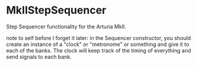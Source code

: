 # MkIIStepSequencer
Step Sequencer functionality for the Arturia MkII.

note to self before I forget it later: in the Sequencer constructor, you should create an instance of a "clock" or "metronome" or something and give it to each of the banks. The clock will keep track of the timing of everything and send signals to each bank. 
